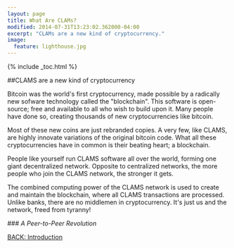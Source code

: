 ```yaml
---
layout: page
title: What Are CLAMs?
modified: 2014-07-31T13:23:02.362000-04:00
excerpt: "CLAMs are a new kind of cryptocurrency."
image:
  feature: lighthouse.jpg
---
```


{% include _toc.html %}

##CLAMS are a new kind of cryptocurrency

Bitcoin was the world's first cryptocurrency, made possible by a radically new sofware technology called the "blockchain". This software is open-source; free and available to all who wish to build upon it. Many people have done so, creating thousands of new cryptocurrencies like bitcoin.

Most of these new coins are just rebranded copies. A very few, like CLAMS, are highly innovate variations of the original bitcoin code. What all these cryptocurrencies have in common is their beating heart; a blockchain.

People like yourself run CLAMS software all over the world, forming one giant decentralized network. Opposite to centralized networks, the more people who join the CLAMS network, the stronger it gets.

The combined computing power of the CLAMS network is used to create and maintain the blockchain, where all CLAMS transactions are processed. Unlike banks, there are no middlemen in cryptocurrency. It's just us and the network, freed from tyranny!


###*<i class="fa fa-check-square fa-2x"></i> A Peer-to-Peer Revolution*

<a markdown="0" href="#" class="btn" onclick="javascript:history.back();">BACK: Introduction</a>